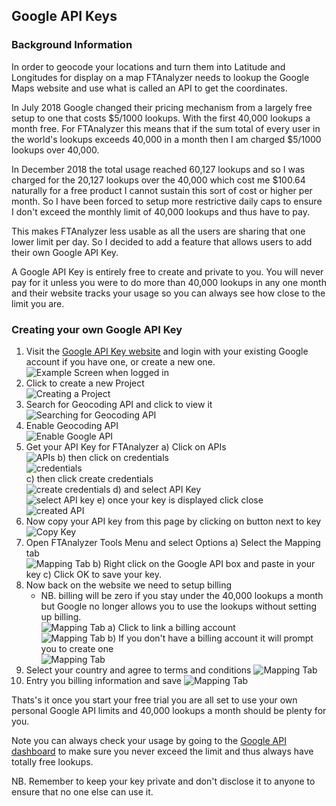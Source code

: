 ## Google API Keys ##
### Background Information ###
In order to geocode your locations and turn them into Latitude and Longitudes for display on a map FTAnalyzer needs to lookup the Google Maps website and use what is called an API to get the coordinates.

In July 2018 Google changed their pricing mechanism from a largely free setup to one that costs $5/1000 lookups. With the first 40,000 lookups a month free. 
For FTAnalyzer this means that if the sum total of every user in the world's lookups exceeds 40,000 in a month then I am charged $5/1000 lookups over 40,000.

In December 2018 the total usage reached 60,127 lookups and so I was charged for the 20,127 lookups over the 40,000 which cost me $100.64 naturally for a free product I cannot sustain this sort of cost or higher per month. So I have been forced to setup more restrictive daily caps to ensure I don't exceed the monthly limit of 40,000 lookups and thus have to pay.

This makes FTAnalyzer less usable as all the users are sharing that one lower limit per day. So I decided to add a feature that allows users to add their own Google API Key.

A Google API Key is entirely free to create and private to you. You will never pay for it unless you were to do more than 40,000 lookups in any one month and their website tracks your usage so you can always see how close to the limit you are.

### Creating your own Google API Key ###
1) Visit the [Google API Key website](https://cloud.google.com/console/google/maps-apis/overview) and login with your existing Google account if you have one, or create a new one.  
   ![Example Screen when logged in](http://www.ftanalyzer.com/GoogleAPI-1.png) 
2) Click to create a new Project  
   ![Creating a Project](http://www.ftanalyzer.com/GoogleAPI-2.png) 
3) Search for Geocoding API and click to view it
   ![Searching for Geocoding API](http://www.ftanalyzer.com/GoogleAPI-3.png) 
4) Enable Geocoding API  
   ![Enable Google API](http://www.ftanalyzer.com/GoogleAPI-4.png)
5) Get your API Key for FTAnalyzer
   a) Click on APIs  
   ![APIs](http://www.ftanalyzer.com/GoogleAPI-5a.png)
   b) then click on credentials  
   ![credentials](http://www.ftanalyzer.com/GoogleAPI-5b.png)  
   c) then click create credentials   
   ![create credentials](http://www.ftanalyzer.com/GoogleAPI-5c.png)
   d) and select API Key  
   ![select API key](http://www.ftanalyzer.com/GoogleAPI-5d.png)
   e) once your key is displayed click close  
   ![created API](http://www.ftanalyzer.com/GoogleAPI-5e.png)
6) Now copy your API key from this page by clicking on button next to key  
   ![Copy Key](http://www.ftanalyzer.com/GoogleAPI-6.png)
7) Open FTAnalyzer Tools Menu and select Options
    a) Select the Mapping tab  
   ![Mapping Tab](http://www.ftanalyzer.com/GoogleAPI-8.png)
    b) Right click on the Google API box and paste in your key
    c) Click OK to save your key.
8) Now back on the website we need to setup billing 
    - NB. billing will be zero if you stay under the 40,000 lookups a month but Google no longer allows you to use the lookups without setting up billing.  
    ![Mapping Tab](http://www.ftanalyzer.com/GoogleAPI-11.png)
    a) Click to link a billing account  
    ![Mapping Tab](http://www.ftanalyzer.com/GoogleAPI-11a.png)
    b) If you don't have a billing account it will prompt you to create one  
    ![Mapping Tab](http://www.ftanalyzer.com/GoogleAPI-11b.png)
9) Select your country and agree to terms and conditions
    ![Mapping Tab](http://www.ftanalyzer.com/GoogleAPI-12a.png)
10) Entry you billing information and save
    ![Mapping Tab](http://www.ftanalyzer.com/GoogleAPI-12b.png)

Thats's it once you start your free trial you are all set to use your own personal Google API limits and 40,000 lookups a month should be plenty for you. 

Note you can always check your usage by going to the [Google API dashboard](https://console.cloud.google.com/google/maps-apis/overview) to make sure you never exceed the limit and thus always have totally free lookups.

NB. Remember to keep your key private and don't disclose it to anyone to ensure that no one else can use it.